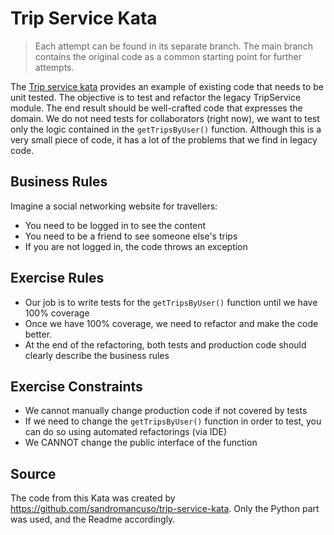 # Trip Service Kata

> Each attempt can be found in its separate branch. The main branch contains the original code as a common starting point for further attempts.

The [Trip service kata](https://kata-log.rocks/trip-service-kata) provides an example of existing code that needs to be unit tested. 
The objective is to test and refactor the legacy TripService module. 
The end result should be well-crafted code that expresses the domain. 
We do not need tests for collaborators (right now), we want to test only the logic contained in the `getTripsByUser()` function.
Although this is a very small piece of code, it has a lot of the problems that we find in legacy code. 


## Business Rules

Imagine a social networking website for travellers:
- You need to be logged in to see the content
- You need to be a friend to see someone else's trips
- If you are not logged in, the code throws an exception

## Exercise Rules

- Our job is to write tests for the `getTripsByUser()` function until we have 100% coverage
- Once we have 100% coverage, we need to refactor and make the code better.
- At the end of the refactoring, both tests and production code should clearly describe the business rules

## Exercise Constraints

- We cannot manually change production code if not covered by tests
- If we need to change the `getTripsByUser()` function in order to test, you can do so using automated refactorings (via IDE)
- We CANNOT change the public interface of the function

## Source

The code from this Kata was created by https://github.com/sandromancuso/trip-service-kata. 
Only the Python part was used, and the Readme accordingly.

